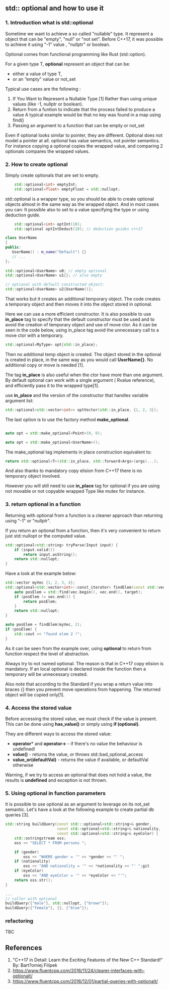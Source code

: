 ## std:: optional and how to use it

### 1. Introduction what is std::optional

Sometime we want to achieve a so called "nullable" type. It represent a object that can be "empty", "null" or "not set". Before C++17, it was possible to achieve it using "-1" value , "nullptr" or boolean.

Optional comes from functional programming like Rust (std::option).

For a given type T, **optional<T>** represent an object that can be:

* either a value of type T,
* or an “empty” value or not_set

Typical use cases are the following :

1. If You Want to Represent a Nullable Type [1]
    Rather than using unique values (like -1, nullptr or boolean).
2. Return from a funtion to indicate that the process failed to produce a value
    A typical example would be that no key was found in a map using find()
3. Passing an argument to a function that can be empty or not_set

Even if optional looks similar to pointer, they are different. Optional does not model a pointer at all. optional has value semantics, not pointer semantics. For instance copying a optional copies the wrapped value, and comparing 2 optionals compares the wrapped values.

### 2. How to create optional

Simply create optionals that are set to empty.

```cpp
    std::optional<int> emptyInt;
    std::optional<float> emptyFloat = std::nullopt;
```
std::optional is a wrapper type, so you should be able to create optional objects almost in the same way as the wrapped object. And in most cases you can:
It possible also to set to a value specifying the type or using deduction guide.

```cpp
    std::optional<int> optInt(10);
    std::optional optIntDeduct(10); // deduction guides c++17
```



```cpp
class UserName
{
public:
   UserName() : m_name("Default") {}
   // ...
};
    
std::optional<UserName> u0; // empty optional
std::optional<UserName> u1{}; // also empty

// optional with default constructed object:
std::optional<UserName> u2{UserName()};

```

That works but it creates an additional temporary object.
The code creates a temporary object and then moves it into the object stored in optional.

Here we can use a more efficient constructor. It is also possible to use **in_place** tag to specify that the default constructor must be used and to avoid the creation of temporary object and use of move ctor.
As it can be seen in the code below, using in_place tag avoid the unnecessary call to a move ctor with a temporary.

```cpp
std::optional<MyType> opt{std::in_place};
```
Then no additional temp object is created.
The object stored in the optional is created in place, in the same way as you would call **UserName{}**. No additional copy or move is needed [1].
    
The tag **in_place** is also useful when the ctor have more than one argument. By default optional can work with a single argument ( Rvalue reference), and efficiently pass it to the wrapped type[1].

use **in_place** and the version of the constructor that handles variable argument list:
```cpp
std::optional<std::vector<int>> optVector(std::in_place, {1, 2, 3});
```

The last option is to use the factory method **make_optional**.
```cpp

auto opt = std::make_optional<Point>(0, 0);

auto opt = std::make_optional<UserName>();
```
    
The make_optional tag implements in place construction equivalent to:
```cpp
return std::optional<T>(std::in_place, std::forward<Args>(args)...);
```
And also thanks to mandatory copy elision from C++17 there is no temporary object involved.

However you will still need to use **in_place** tag for optional if you are using not movable or not copyable wrapped Type like mutex for instance.

### 3. return optional in a function

Returning with optional<T> from a function is a cleaner approach than returning using "-1" or "nullptr".
    
If you return an optional from a function, then it's very convenient to return just std::nullopt or the computed value.

```cpp
std::optional<std::string> tryParse(Input input) {
    if (input.valid())
        return input.asString();
    return std::nullopt;
}
```

Have a look at the example below:

```cpp
std::vector myVec {1, 2, 3, 4};
std::optional<std::vector<int>::const_iterator> findElem(const std::vector<int> vec, int target) {
    auto posElem = std::find(vec.begin(), vec.end(), target);
    if (posElem != vec.end()) {
        return posElem;
    }
    return std::nullopt; 
}

auto posElem = findElem(myVec, 2);
if (posElem) {
    std::cout << "found elem 2 !";
}
```

As it can be seen from the example over, using **optional<T>** to return from function respect the  level of abstraction. 

Always try to not named optional. The reason is that in C++17 copy elision is mandatory. If an local optional is declared inside the function then a temporary will be unnecessary created.  

Also note that according to the Standard if you wrap a return value into braces {} then you prevent move operations from happening. The returned object will be copied only[1].

### 4. Access the stored value

Before accessing the stored value, we must check if the value is present. This can be done using **has_value()** or simply using **if (optional<T>)**.

They are different ways to access the stored value:

* **operator*** and **operator->** - if there's no value the behaviour is undefined!
* **value()** - returns the value, or throws std::bad_optional_access
* **value_or(defaultVal)** - returns the value if available, or defaultVal otherwise

Warning, if we try to access an optional that does not hold a value, the results is **undefined** and exception is not thrown.

### 5. Using optional in function parameters

It is possible to use optional<T> as an argument to leverage on its not_set semantic.
Let's have a look at the following example to create partial db queries [3].

```cpp
std::string buildQuery(const std:::optional<std::string>& gender,
                       const std::optional<std::string>& nationality,
                       const std::optional<std::string>& eyeColor) {
    std::ostringstream oss;
    oss << "SELECT * FROM persons ";

    if (gender)
        oss << "WHERE gender = '" << *gender << "' ";
    if (nationality)
        oss << "AND nationality = '" << *nationality << "' ";git
    if (eyeColor)
        oss << "AND eyeColor = '" << *eyeColor << "'";
    return oss.str();
}

...
// caller with optional
buildQuery({"male"}, std::nullopt, {"brown"});
buildQuery({"female"}, {}, {"blue"});

```

### refactoring 

TBC

## References
1. "C++17 in Detail: Learn the Exciting Features of the New C++ Standard!" By: Bart?omiej Filipek
2. https://www.fluentcpp.com/2016/11/24/clearer-interfaces-with-optionalt/
3. https://www.fluentcpp.com/2016/12/01/partial-queries-with-optionalt/



